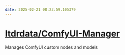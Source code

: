 ```yaml
---
date: 2025-02-21 08:23:59.105379
---
```


# [ltdrdata/ComfyUI-Manager](https://github.com/ltdrdata/ComfyUI-Manager)

Manages ComfyUI custom nodes and models